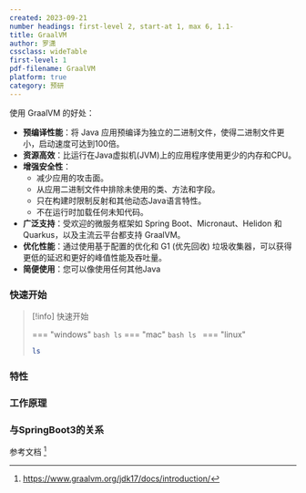 ```yaml
---
created: 2023-09-21
number headings: first-level 2, start-at 1, max 6, 1.1-
title: GraalVM
author: 罗潇
cssclass: wideTable
first-level: 1
pdf-filename: GraalVM
platform: true
category: 预研
---
```



使用 GraalVM 的好处：

- **预编译性能**：将 Java 应用预编译为独立的二进制文件，使得二进制文件更小，启动速度可达到100倍。
- **资源高效**：比运行在Java虚拟机(JVM)上的应用程序使用更少的内存和CPU。
- **增强安全性**：
    - 减少应用的攻击面。
    - 从应用二进制文件中排除未使用的类、方法和字段。
    - 只在构建时限制反射和其他动态Java语言特性。
    - 不在运行时加载任何未知代码。
- **广泛支持**：受欢迎的微服务框架如 Spring Boot、Micronaut、Helidon 和 Quarkus，以及主流云平台都支持 GraalVM。
- **优化性能**：通过使用基于配置的优化和 G1 (优先回收) 垃圾收集器，可以获得更低的延迟和更好的峰值性能及吞吐量。
- **简便使用**：您可以像使用任何其他Java

### 快速开始
> [!info] 快速开始
> 
> === "windows"
>     ``` bash
>     ls
>     ```
> === "mac"
>     ```bash
>     ls
>     ```
> === "linux"
> ```bash
> ls
> ```

### 特性

### 工作原理

### 与SpringBoot3的关系

参考文档 [^1]

[^1]: https://www.graalvm.org/jdk17/docs/introduction/